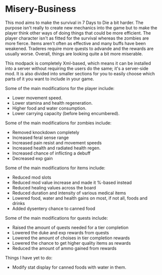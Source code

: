 # Misery-Business
This mod aims to make the survival in 7 Days to Die a bit harder. The purpose isn't really to create new mechanics into the game but to make the player think other ways of doing things that could be more efficient. The player character isn't as fitted for the survival whereas the zombies are more fierce. Items aren't often as effective and many buffs have been weakened. Traderes require more quests to advande and the rewards are usually worse. Overall, things are looking quite a bit more miserable.

This modpack is completely Xml-based, which means it can be installed into a server without requiring the users do the same; it's a server-side mod. It is also divided into smaller sections for you to easily choose which parts of it you want to include in your game.

Some of the main modifications for the player include:
- Lower movement speed.
- Lower stamina and health regeneration.
- Higher food and water consumption.
- Lower carrying capacity (before being encumbered).

Some of the main modifications for zombies include:
- Removed knockdown completely
- Increased feral sense range
- Increased pain resist and movement speeds
- Increased health and radiated health regen.
- Increased chance of inflicting a debuff
- Decreased exp gain

Some of the main modifications for items include:
- Reduced mod slots
- Reduced mod value increase and made it %-based instead
- Reduced healing values across the board
- Reduced duration and intensity of various medical items
- Lowered food, water and health gains on most, if not all, foods and drinks
- Added dysentery chance to canned food

Some of the main modifications for quests include:
- Raised the amount of quests needed for a tier completion
- Lowered the duke and exp rewards from quests
- Lowered the amount of choises in tier completion rewards
- Lowered the chance to get higher quality items as rewards
- Reduced the amount of ammo gained from rewards


Things I have yet to do:
- Modify stat display for canned foods with water in them.
